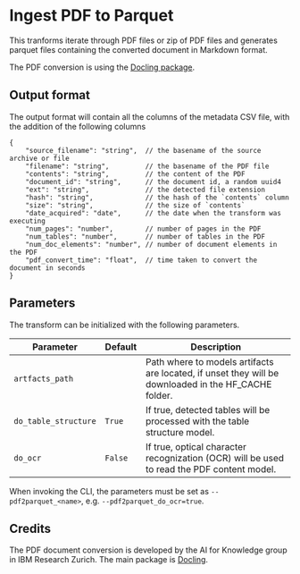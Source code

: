 # Ingest PDF to Parquet

This tranforms iterate through PDF files or zip of PDF files and generates parquet files
containing the converted document in Markdown format.

The PDF conversion is using the [Docling package](https://github.com/DS4SD/docling).


## Output format

The output format will contain all the columns of the metadata CSV file,
with the addition of the following columns

```jsonc
{
    "source_filename": "string",  // the basename of the source archive or file
    "filename": "string",         // the basename of the PDF file
    "contents": "string",         // the content of the PDF
    "document_id": "string",      // the document id, a random uuid4 
    "ext": "string",              // the detected file extension
    "hash": "string",             // the hash of the `contents` column
    "size": "string",             // the size of `contents`
    "date_acquired": "date",      // the date when the transform was executing
    "num_pages": "number",        // number of pages in the PDF
    "num_tables": "number",       // number of tables in the PDF
    "num_doc_elements": "number", // number of document elements in the PDF
    "pdf_convert_time": "float",  // time taken to convert the document in seconds
}
```


## Parameters

The transform can be initialized with the following parameters.

| Parameter  | Default  | Description  |
|------------|----------|--------------|
| `artfacts_path`              | <unset> | Path where to models artifacts are located, if unset they will be downloaded in the HF_CACHE folder. |
| `do_table_structure`         | `True`        | If true, detected tables will be processed with the table structure model.                                                                   |
| `do_ocr`                     | `False`        | If true, optical character recognization (OCR) will be used to read the PDF content model.                                                                   |

When invoking the CLI, the parameters must be set as `--pdf2parquet_<name>`, e.g. `--pdf2parquet_do_ocr=true`.


## Credits

The PDF document conversion is developed by the AI for Knowledge group in IBM Research Zurich.
The main package is [Docling](https://github.com/DS4SD/docling).
